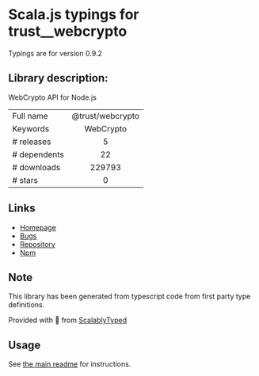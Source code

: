
# Scala.js typings for trust__webcrypto

Typings are for version 0.9.2

## Library description:
WebCrypto API for Node.js

|                    |                 |
| ------------------ | :-------------: |
| Full name          | @trust/webcrypto |
| Keywords           | WebCrypto |
| # releases         | 5 |
| # dependents       | 22 |
| # downloads        | 229793 |
| # stars            | 0 |

## Links
- [Homepage](https://github.com/anvilresearch/webcrypto#README)
- [Bugs](https://github.com/anvilresearch/webcrypto/issues)
- [Repository](https://github.com/anvilresearch/webcrypto)
- [Npm](https://www.npmjs.com/package/%40trust%2Fwebcrypto)
    


## Note
This library has been generated from typescript code from first party type definitions.

Provided with :purple_heart: from [ScalablyTyped](https://github.com/oyvindberg/ScalablyTyped)

## Usage
See [the main readme](../../readme.md) for instructions.


